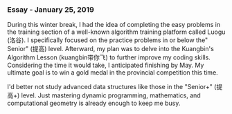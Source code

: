 ### Essay - January 25, 2019

During this winter break, I had the idea of completing the easy problems in the training section of a well-known
algorithm training platform called Luogu (洛谷). I specifically focused on the practice problems in or below the"
Senior" (提高) level. Afterward, my plan was to delve into the Kuangbin's Algorithm Lesson (kuangbin带你飞) to further
improve my coding skills. Considering the time it would take, I anticipated finishing by May. My ultimate goal is to win
a gold medal in the provincial competition this time.

I'd better not study advanced data structures like those in the "Senior+" (提高+) level. Just mastering dynamic
programming, mathematics, and computational geometry is already enough to keep me busy. 
